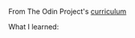 From The Odin Project's [curriculum](http://www.theodinproject.com/courses/web-development-101/lessons/html-css)

What I learned:
